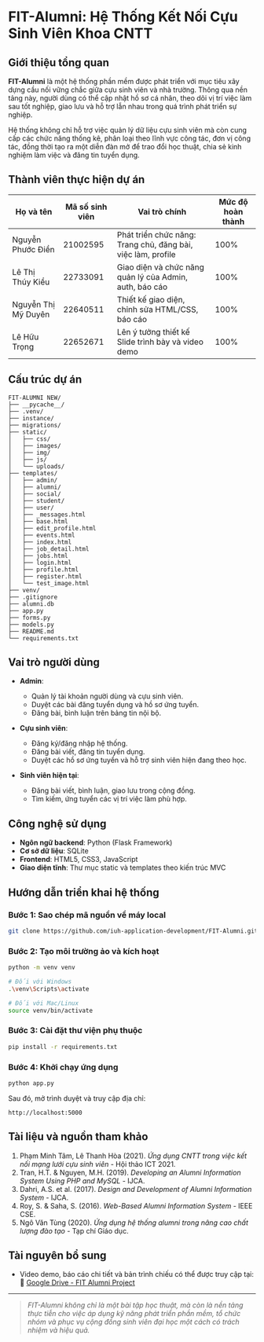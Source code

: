 # FIT-Alumni: Hệ Thống Kết Nối Cựu Sinh Viên Khoa CNTT

## Giới thiệu tổng quan

**FIT-Alumni** là một hệ thống phần mềm được phát triển với mục tiêu xây dựng cầu nối vững chắc giữa cựu sinh viên và nhà trường. Thông qua nền tảng này, người dùng có thể cập nhật hồ sơ cá nhân, theo dõi vị trí việc làm sau tốt nghiệp, giao lưu và hỗ trợ lẫn nhau trong quá trình phát triển sự nghiệp.

Hệ thống không chỉ hỗ trợ việc quản lý dữ liệu cựu sinh viên mà còn cung cấp các chức năng thống kê, phân loại theo lĩnh vực công tác, đơn vị công tác, đồng thời tạo ra một diễn đàn mở để trao đổi học thuật, chia sẻ kinh nghiệm làm việc và đăng tin tuyển dụng.

## Thành viên thực hiện dự án

| Họ và tên             | Mã số sinh viên  | Vai trò chính                                                | Mức độ hoàn thành  |
|-----------------------|------------------|--------------------------------------------------------------|--------------------|
| Nguyễn Phước Điền     | 21002595         | Phát triển chức năng: Trang chủ, đăng bài, việc làm, profile | 100%               |
| Lê Thị Thúy Kiều      | 22733091         | Giao diện và chức năng quản lý của Admin, auth, báo cáo      | 100%               |
| Nguyễn Thị Mỹ Duyên   | 22640511         | Thiết kế giao diện, chỉnh sửa HTML/CSS, báo cáo              | 100%               |
| Lê Hữu Trọng          | 22652671         | Lên ý tưởng thiết kế Slide trình bày và video demo           | 100%               |

## Cấu trúc dự án

```
FIT-ALUMNI NEW/
├── __pycache__/
├── .venv/
├── instance/
├── migrations/
├── static/
│   ├── css/
│   ├── images/
│   ├── img/
│   ├── js/
│   └── uploads/
├── templates/
│   ├── admin/
│   ├── alumni/
│   ├── social/
│   ├── student/
│   ├── user/
│   ├── _messages.html
│   ├── base.html
│   ├── edit_profile.html
│   ├── events.html
│   ├── index.html
│   ├── job_detail.html
│   ├── jobs.html
│   ├── login.html
│   ├── profile.html
│   ├── register.html
│   └── test_image.html
├── venv/
├── .gitignore
├── alumni.db
├── app.py
├── forms.py
├── models.py
├── README.md
└── requirements.txt
```

## Vai trò người dùng

- **Admin**:
  - Quản lý tài khoản người dùng và cựu sinh viên.
  - Duyệt các bài đăng tuyển dụng và hồ sơ ứng tuyển.
  - Đăng bài, bình luận trên bảng tin nội bộ.

- **Cựu sinh viên**:
  - Đăng ký/đăng nhập hệ thống.
  - Đăng bài viết, đăng tin tuyển dụng.
  - Duyệt các hồ sơ ứng tuyển và hỗ trợ sinh viên hiện đang theo học.

- **Sinh viên hiện tại**:
  - Đăng bài viết, bình luận, giao lưu trong cộng đồng.
  - Tìm kiếm, ứng tuyển các vị trí việc làm phù hợp.

## Công nghệ sử dụng

- **Ngôn ngữ backend**: Python (Flask Framework)
- **Cơ sở dữ liệu**: SQLite
- **Frontend**: HTML5, CSS3, JavaScript
- **Giao diện tĩnh**: Thư mục static và templates theo kiến trúc MVC

## Hướng dẫn triển khai hệ thống

### Bước 1: Sao chép mã nguồn về máy local
```bash
git clone https://github.com/iuh-application-development/FIT-Alumni.git
```

### Bước 2: Tạo môi trường ảo và kích hoạt
```bash
python -m venv venv

# Đối với Windows
.\venv\Scripts\activate

# Đối với Mac/Linux
source venv/bin/activate
```

### Bước 3: Cài đặt thư viện phụ thuộc
```bash
pip install -r requirements.txt
```

### Bước 4: Khởi chạy ứng dụng
```bash
python app.py
```
Sau đó, mở trình duyệt và truy cập địa chỉ:
```
http://localhost:5000
```

## Tài liệu và nguồn tham khảo

1. Phạm Minh Tâm, Lê Thanh Hòa (2021). *Ứng dụng CNTT trong việc kết nối mạng lưới cựu sinh viên* - Hội thảo ICT 2021.
2. Tran, H.T. & Nguyen, M.H. (2019). *Developing an Alumni Information System Using PHP and MySQL* - IJCA.
3. Dahri, A.S. et al. (2017). *Design and Development of Alumni Information System* - IJCA.
4. Roy, S. & Saha, S. (2016). *Web-Based Alumni Information System* - IEEE CSE.
5. Ngô Văn Tùng (2020). *Ứng dụng hệ thống alumni trong nâng cao chất lượng đào tạo* - Tạp chí Giáo dục.

## Tài nguyên bổ sung

- Video demo, báo cáo chi tiết và bản trình chiếu có thể được truy cập tại:  
🔗 [Google Drive - FIT Alumni Project](https://drive.google.com/drive/folders/1bITDdpy7vZUikldcUwcj6JTNOun3UaFu?usp=drive_link)

---

> *FIT-Alumni không chỉ là một bài tập học thuật, mà còn là nền tảng thực tiễn cho việc áp dụng kỹ năng phát triển phần mềm, tổ chức nhóm và phục vụ cộng đồng sinh viên đại học một cách có trách nhiệm và hiệu quả.*

